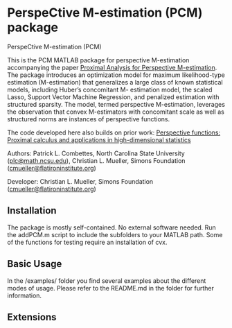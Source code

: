 
PerspeCtive M-estimation (PCM) package 
=========

PerspeCtive M-estimation (PCM) 

This is the PCM MATLAB package for perspective M-estimation accompanying the paper
[Proximal Analysis for Perspective M-estimation](...). The package introduces an optimization model 
for maximum likelihood-type estimation (M-estimation) that generalizes 
a large class of known statistical models, including Huber’s concomitant M- estimation model, 
the scaled Lasso, Support Vector Machine Regression, and penalized estimation with structured sparsity. 
The model, termed perspective M-estimation, leverages the observation that convex M-estimators with 
concomitant scale as well as structured norms are instances of perspective functions. 

The code developed here also builds on prior work:
[Perspective functions: Proximal calculus and applications in high-dimensional statistics](https://www.sciencedirect.com/science/article/pii/S0022247X16308071)

Authors: Patrick L. Combettes, North Carolina State University (plc@math.ncsu.edu),
Christian L. Mueller, Simons Foundation (cmueller@flatironinstitute.org)

Developer: Christian L. Mueller, Simons Foundation (cmueller@flatironinstitute.org)

## Installation ##

The package is mostly self-contained. No external software needed. Run the addPCM.m script to include 
the subfolders to your MATLAB path. Some of the functions for testing require an installation of cvx.

## Basic Usage ##

In the /examples/ folder you find several examples about the different modes of usage. 
Please refer to the README.md in the folder for further information.

## Extensions ##

